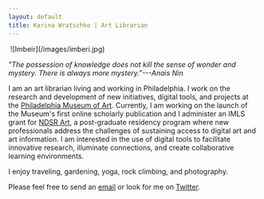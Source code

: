 ```yaml
---
layout: default
title: Karina Wratschko | Art Librarian
---
```

<img class="homeimage">
![Imbeir](/images/imberi.jpg)  

*"The possession of knowledge does not kill the sense of wonder and mystery. There is always more mystery."---Anais Nin* <!--{.quotetext}-->

I am an art librarian living and working in Philadelphia. I work on the research and development of new initiatives, digital tools, and projects at the [Philadelphia Museum of Art](www.philamuseum.org). Currently, I am working on the launch of the Museum's first online scholarly publication and I administer an IMLS grant for [NDSR Art](http://ndsr-pma.arlisna.org/), a post-graduate residency program where new professionals address the challenges of sustaining access to digital art and art information. I am interested in the use of digital tools to facilitate innovative research, illuminate connections, and create collaborative learning environments. 

I enjoy traveling, gardening, yoga, rock climbing, and photography. 

Please feel free to send an [email](mailto:karina.wratschko@gmail.com "karina.wratschko@gmail.com") or look for me on [Twitter](https://twitter.com/karinanw "@karinanw").


